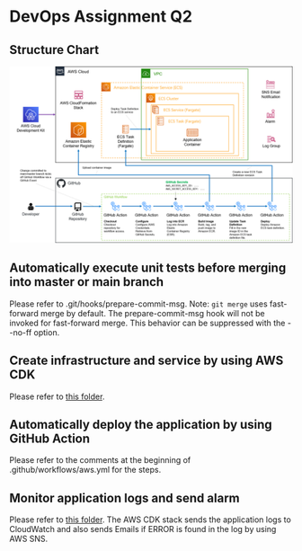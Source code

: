 # DevOps Assignment Q2

## Structure Chart
![Structure Chart](/dev-ops/devops-assignment-q2/docs/img/structure-chart.png)

## Automatically execute unit tests before merging into master or main branch

Please refer to .git/hooks/prepare-commit-msg.
Note: `git merge` uses fast-forward merge by default. The prepare-commit-msg hook will not be invoked for fast-forward merge. This behavior can be suppressed with the --no-ff option.

## Create infrastructure and service by using AWS CDK

Please refer to [this folder](/dev-ops/devops-assignment-q2/q2-aws-cdk).

## Automatically deploy the application by using GitHub Action

Please refer to the comments at the beginning of .github/workflows/aws.yml for the steps.

## Monitor application logs and send alarm

Please refer to [this folder](/dev-ops/devops-assignment-q2/q2-aws-cdk).
The AWS CDK stack sends the application logs to CloudWatch and also sends Emails if ERROR is found in the log by using AWS SNS.
